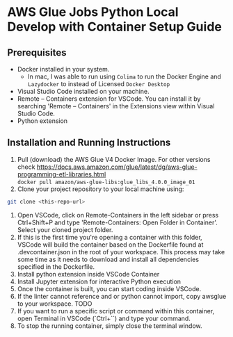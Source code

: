# AWS Glue Jobs Python Local Develop with Container Setup Guide

## Prerequisites
- Docker installed in your system.
    - In mac, I was able to run using `Colima` to run the Docker Engine and `Lazydocker` to instead of Licensed `Docker Desktop`
- Visual Studio Code installed on your machine.
- Remote – Containers extension for VSCode. You can install it by searching 'Remote – Containers' in the Extensions view within Visual Studio Code.
- Python extension

## Installation and Running Instructions
1. Pull (download) the AWS Glue V4 Docker Image. For other versions check https://docs.aws.amazon.com/glue/latest/dg/aws-glue-programming-etl-libraries.html  
`docker pull amazon/aws-glue-libs:glue_libs_4.0.0_image_01`
1. Clone your project repository to your local machine using: 
```bash
git clone <this-repo-url>
```
1. Open VSCode, click on Remote-Containers in the left sidebar or press Ctrl+Shift+P and type 'Remote-Containers: Open Folder in Container'. Select your cloned project folder.
1. If this is the first time you're opening a container with this folder, VSCode will build the container based on the Dockerfile found at .devcontainer.json in the root of your workspace. This process may take some time as it needs to download and install all dependencies specified in the Dockerfile.
1. Install python extension inside VSCode Container
1. Install Jupyter extension for interactive Python execution
1. Once the container is built, you can start coding inside VSCode.
1. If the linter cannot reference and or python cannot import, copy awsglue to your workspace. TODO
1. If you want to run a specific script or command within this container, open Terminal in VSCode (`Ctrl+``) and type your command.
1. To stop the running container, simply close the terminal window.
